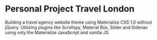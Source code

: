 # Personal Project Travel London
 Building a travel agency website theme using Materialize CSS 1.0 without jQuery. Utilizing plugins like Scrollspy, Material Box, Slider and Sidenav using only the Materialize JavaScript and vanilla JS. 
